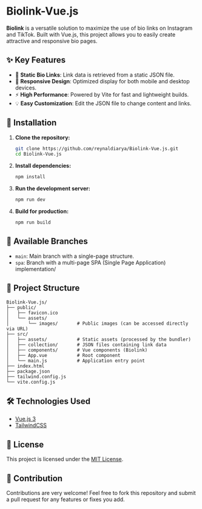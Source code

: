 # Biolink-Vue.js

**Biolink** is a versatile solution to maximize the use of bio links on Instagram and TikTok. Built with Vue.js, this project allows you to easily create attractive and responsive bio pages.

## ✨ Key Features

- 🔗 **Static Bio Links**: Link data is retrieved from a static JSON file.  
- 🎨 **Responsive Design**: Optimized display for both mobile and desktop devices.  
- ⚡ **High Performance**: Powered by Vite for fast and lightweight builds.  
- 💡 **Easy Customization**: Edit the JSON file to change content and links.

## 🚀 Installation

1. **Clone the repository:**

   ```bash
   git clone https://github.com/reynaldiarya/Biolink-Vue.js.git
   cd Biolink-Vue.js
   ```

2. **Install dependencies:**

   ```bash
   npm install
   ```

3. **Run the development server:**

   ```bash
   npm run dev
   ```

4. **Build for production:**

   ```bash
   npm run build
   ```

## 🌿 Available Branches

- `main`: Main branch with a single-page structure.
- `spa`: Branch with a multi-page SPA (Single Page Application) implementation/

## 📁 Project Structure

```tree
Biolink-Vue.js/
├── public/
│   ├── favicon.ico
│   └── assets/
│       └── images/       # Public images (can be accessed directly via URL)
├── src/
│   ├── assets/           # Static assets (processed by the bundler)
│   ├── collection/       # JSON files containing link data
│   ├── components/       # Vue components (Biolink)
│   ├── App.vue           # Root component
│   └── main.js           # Application entry point
├── index.html
├── package.json
├── tailwind.config.js
└── vite.config.js
```

## 🛠️ Technologies Used

- [Vue.js 3](https://vuejs.org/)
- [TailwindCSS](https://tailwindcss.com/)

## 📄 License

This project is licensed under the [MIT License](LICENSE).

## 🙌 Contribution

Contributions are very welcome! Feel free to fork this repository and submit a pull request for any features or fixes you add.
